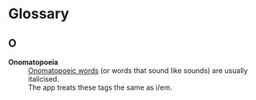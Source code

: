 # Glossary

## O

<dl>
  <dt>
  <b>Onomatopoeia</b>
</dt>
  <dd><a href="https://www.thesaurus.com/e/grammar/when-should-you-use-italics/">Onomatopoeic words</a> (or words that sound like sounds) are usually italicised.</dd>
  <dd>The app treats these tags the same as i/em.</dd>
</dl>
